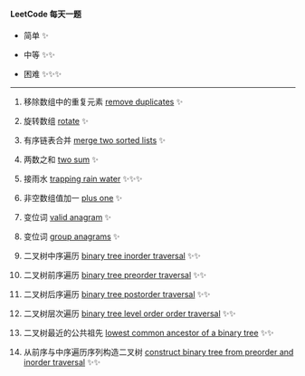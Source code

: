 #### LeetCode 每天一题

* 简单 ✨ 

* 中等 ✨✨

* 困难 ✨✨✨ 

***

1. 移除数组中的重复元素 [remove duplicates](https://leetcode-cn.com/problems/remove-duplicates-from-sorted-array/) ✨

2. 旋转数组 [rotate](https://leetcode-cn.com/problems/rotate-array/) ✨
3. 有序链表合并 [merge two sorted lists](https://leetcode-cn.com/problems/merge-two-sorted-lists/) ✨
4. 两数之和 [two sum](https://leetcode-cn.com/problems/two-sum/) ✨
5. 接雨水 [trapping rain water](https://leetcode-cn.com/problems/trapping-rain-water/) ✨✨✨
6. 非空数组值加一 [plus one](https://leetcode-cn.com/problems/plus-one/) ✨
7. 变位词 [valid anagram](https://leetcode-cn.com/problems/valid-anagram/) ✨
8. 变位词 [group anagrams](https://leetcode-cn.com/problems/group-anagrams/) ✨
9. 二叉树中序遍历 [binary tree inorder traversal](https://leetcode-cn.com/problems/binary-tree-inorder-traversal/) ✨✨
10. 二叉树前序遍历 [binary tree preorder traversal](https://leetcode-cn.com/problems/binary-tree-preorder-traversal/) ✨✨
11. 二叉树后序遍历 [binary tree postorder traversal](https://leetcode-cn.com/problems/binary-tree-postorder-traversal/) ✨✨
12. 二叉树层次遍历 [binary tree level order order traversal](https://leetcode-cn.com/problems/binary-tree-level-order-traversal/) ✨✨
13. 二叉树最近的公共祖先 [lowest common ancestor of a binary tree](https://leetcode-cn.com/problems/lowest-common-ancestor-of-a-binary-tree/) ✨✨
14. 从前序与中序遍历序列构造二叉树 [construct binary tree from preorder and inorder traversal](https://leetcode-cn.com/problems/construct-binary-tree-from-preorder-and-inorder-traversal/) ✨✨